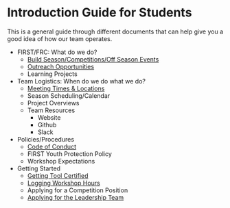 # Introduction Guide for Students

This is a general guide through different documents that can help give you a
good idea of how our team operates.

- FIRST/FRC: What do we do?
	- [Build Season/Competitions/Off Season Events](wiki/About-FRC.md)
	- [Outreach Opportunities](wiki/About-FRC.md)
	- Learning Projects
- Team Logistics: When do we do what we do?
	- [Meeting Times & Locations](wiki/Member-Contract.md)
	- Season Scheduling/Calendar
	- Project Overviews
	- Team Resources
		- Website
		- Github
		- Slack
- Policies/Procedures
	- [Code of Conduct](wiki/Member-Contract.md)
	- FIRST Youth Protection Policy
	- Workshop Expectations
- Getting Started
	- [Getting Tool Certified](wiki/Tool-Certification.md)
	- [Logging Workshop Hours](wiki/Workshop-Hours.md)
	- Applying for a Competition Position
	- [Applying for the Leadership Team](wiki/Team-Leadership.md)